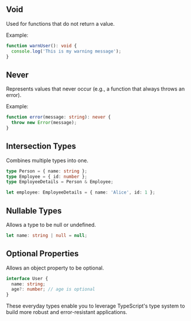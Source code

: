 ## Void

Used for functions that do not return a value.

Example:

```typescript
function warnUser(): void {
  console.log('This is my warning message');
}
```

## Never

Represents values that never occur (e.g., a function that always throws an error).

Example:

```typescript
function error(message: string): never {
  throw new Error(message);
}
```

## Intersection Types

Combines multiple types into one.

```typescript
type Person = { name: string };
type Employee = { id: number };
type EmployeeDetails = Person & Employee;

let employee: EmployeeDetails = { name: 'Alice', id: 1 };
```

## Nullable Types

Allows a type to be null or undefined.

```typescript
let name: string | null = null;
```

## Optional Properties

Allows an object property to be optional.

```typescript
interface User {
  name: string;
  age?: number; // age is optional
}
```

These everyday types enable you to leverage TypeScript's type system to build more robust and error-resistant applications.

